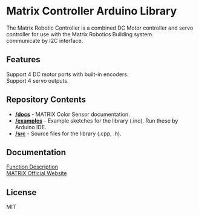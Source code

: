 # Matrix Controller Arduino Library
The Matrix Robotic Controller is a combined DC Motor controller 
and servo controller for use with the Matrix Robotics Building system. <br>
communicate by I2C interface.

## Features
Support 4 DC motor ports with built-in encoders. <br>
Support 4 servo outputs. <br>

## Repository Contents
* [**/docs**](./docs) - MATRIX Color Sensor documentation.
* [**/examples**](./examples) - Example sketches for the library (.ino). Run these by Arduino IDE.
* [**/src**](./src) - Source files for the library (.cpp, .h).

## Documentation
[Function Description](https://matrix-robotics.github.io/MatrixController/) <br>
[MATRIX Official Website](https://matrixrobotics.com/)
## License
MIT
